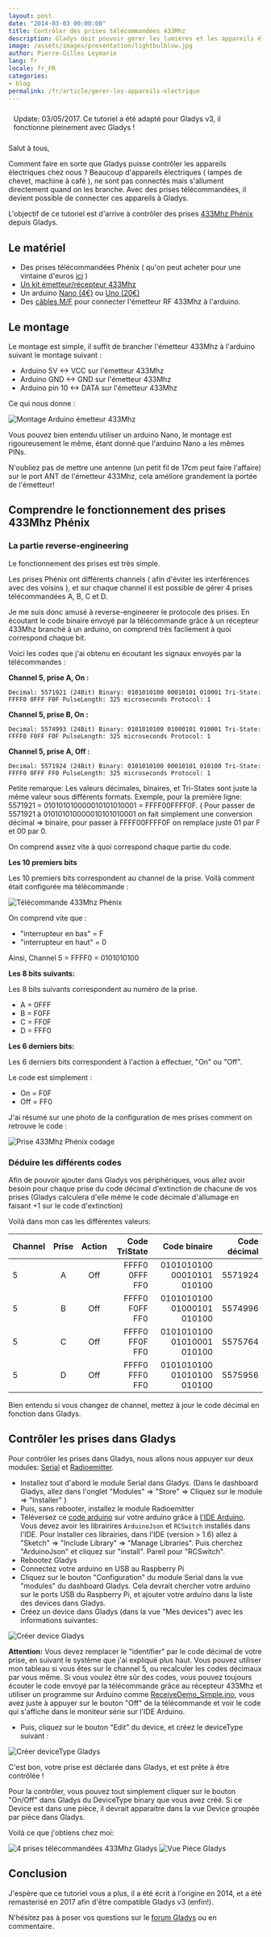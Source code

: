 ```yaml
---
layout: post
date: "2014-03-03 00:00:00"
title: Contrôler des prises télécommandées 433Mhz
description: Gladys doit pouvoir gérer les lumières et les appareils électriques, que nous soyons là, ou que nous soyons absent !
image: /assets/images/presentation/lightbulblow.jpg
author: Pierre-Gilles Leymarie
lang: fr
locale: fr_FR
categories:
- blog
permalink: /fr/article/gerer-les-appareils-electrique
---
```


<div class="alert alert-info" role="alert" style="padding: 10px;">Update: 03/05/2017. Ce tutoriel a été adapté pour Gladys v3, il fonctionne pleinement avec Gladys !</div>

Salut à tous,

Comment faire en sorte que Gladys puisse contrôler les appareils électriques chez nous ? Beaucoup d'appareils électriques ( lampes de chevet, machine à café ), ne sont pas connectés mais s'allument directement quand on les branche. Avec des prises télécommandées, il devient possible de connecter ces appareils à Gladys.

L'objectif de ce tutoriel est d'arrive à contrôler des prises <a href="">433Mhz Phénix</a> depuis Gladys.

## Le matériel

- Des prises télécommandées Phénix ( qu'on peut acheter pour une vintaine d'euros [ici](http://amzn.to/1TzNH8u) )
- [Un kit émetteur/récepteur 433Mhz](http://amzn.to/1eZmJYH)
- Un arduino [Nano (4€)](http://amzn.to/1M82tlv) ou [Uno (20€)](http://amzn.to/2pEYSWT)
- Des [câbles M/F](http://amzn.to/2pEZoUP) pour connecter l'émetteur RF 433Mhz à l'arduino.

## Le montage

Le montage est simple, il suffit de brancher l'émetteur 433Mhz à l'arduino suivant le montage suivant :

-  Arduino 5V <-> VCC sur l'émetteur 433Mhz
- Arduino GND <-> GND sur l'émetteur 433Mhz
- Arduino pin 10 <-> DATA sur l'émetteur 433Mhz

Ce qui nous donne :

<img src="/assets/images/articles/controler-des-prises-telecommandee-433mhz/arduino-schema.jpg" alt="Montage Arduino émetteur 433Mhz" class="img-responsive" />

Vous pouvez bien entendu utiliser un arduino Nano, le montage est rigoureusement le même, étant donné que l'arduino Nano a les mêmes PINs.

N'oubliez pas de mettre une antenne (un petit fil de 17cm peut faire l'affaire) sur le port ANT de l'émetteur 433Mhz, cela améliore grandement la portée de l'émetteur!

## Comprendre le fonctionnement des prises 433Mhz Phénix

### La partie reverse-engineering

Le fonctionnement des prises est très simple.

Les prises Phénix ont différents channels ( afin d'éviter les interférences avec des voisins ), et sur chaque channel il est possible de gérer 4 prises télécommandées A, B, C et D.

Je me suis donc amusé à reverse-engineerer le protocole des prises. En écoutant le code binaire envoyé par la télécommande grâce à un récepteur 433Mhz branché à un arduino, on comprend très facilement à quoi correspond chaque bit.

Voici les codes que j'ai obtenu en écoutant les signaux envoyés par la télécommandes :

**Channel 5, prise A, On :**

```
Decimal: 5571921 (24Bit) Binary: 0101010100 00010101 010001 Tri-State: FFFF0 0FFF F0F PulseLength: 325 microseconds Protocol: 1
```

**Channel 5, prise B, On :**

```
Decimal: 5574993 (24Bit) Binary: 0101010100 01000101 010001 Tri-State: FFFF0 F0FF F0F PulseLength: 325 microseconds Protocol: 1
```

**Channel 5, prise A, Off :**

```
Decimal: 5571924 (24Bit) Binary: 0101010100 00010101 010100 Tri-State: FFFF0 0FFF FF0 PulseLength: 325 microseconds Protocol: 1
```

Petite remarque: Les valeurs décimales, binaires, et Tri-States sont juste la même valeur sous différents formats. Exemple, pour la première ligne: 5571921 = 010101010000010101010001 = FFFF00FFFF0F. ( Pour passer de 5571921 à 010101010000010101010001 on fait simplement une conversion décimal => binaire, pour passer à FFFF00FFFF0F on remplace juste 01 par F et 00 par 0\.

On comprend assez vite à quoi correspond chaque partie du code.

**Les 10 premiers bits**

Les 10 premiers bits correspondent au channel de la prise. Voilà comment était configurée ma télécommande :

<img alt="Télécommande 433Mhz Phénix" src="/assets/images/articles/controler-des-prises-telecommandee-433mhz/telecommande-code.jpg" class="img-responsive" />

On comprend vite que :

- "interrupteur en bas" = F
- "interrupteur en haut" = 0

Ainsi, Channel 5 = FFFF0 = 0101010100

**Les 8 bits suivants:**

Les 8 bits suivants correspondent au numéro de la prise.

- A = 0FFF
- B = F0FF
- C = FF0F
- D = FFF0

**Les 6 derniers bits:**

Les 6 derniers bits correspondent à l'action à effectuer, "On" ou "Off".

Le code est simplement :

- On = F0F
- Off = FF0

J'ai résumé sur une photo de la configuration de mes prises comment on retrouve le code :

<img alt="Prise 433Mhz Phénix codage" src="/assets/images/articles/controler-des-prises-telecommandee-433mhz/prise-codage.jpg" class="img-responsive" />

### Déduire les différents codes

Afin de pouvoir ajouter dans Gladys vos périphériques, vous allez avoir besoin pour chaque prise du code décimal d'extinction de chacune de vos prises (Gladys calculera d'elle même le code décimale d'allumage en faisant +1 sur le code d'extinction)

Voilà dans mon cas les différentes valeurs:

<table class="table table-striped">
    <thead>
        <tr>
            <th>Channel</th>
            <th align="center">Prise</th>
            <th align="center">Action</th>
            <th align="right">Code TriState</th>
            <th align="right">Code binaire</th>
            <th align="right">Code décimal</th>
        </tr>
        </thead>
        <tbody>
        <tr>
            <td>5</td>
            <td align="center">A</td>
            <td align="center">Off</td>
            <td align="right">FFFF0 0FFF FF0</td>
            <td align="right">0101010100 00010101 010100</td>
            <td align="right">5571924</td>
        </tr>
        <tr>
        <td>5</td>
            <td align="center">B</td>
            <td align="center">Off</td>
            <td align="right">FFFF0 F0FF FF0</td>
            <td align="right">0101010100 01000101 010100</td>
            <td align="right">5574996</td>
        </tr>
        <tr>
        <td>5</td>
            <td align="center">C</td>
            <td align="center">Off</td>
            <td align="right">FFFF0 FF0F FF0</td>
            <td align="right">0101010100 01010001 010100</td>
            <td align="right">5575764</td>
        </tr>
        <tr>
        <td>5</td>
            <td align="center">D</td>
            <td align="center">Off</td>
            <td align="right">FFFF0 FFF0 FF0</td>
            <td align="right">0101010100 01010100 010100</td>
            <td align="right">5575956</td>
        </tr>
    </tbody>
</table>

Bien entendu si vous changez de channel, mettez à jour le code décimal en fonction dans Gladys.

## Contrôler les prises dans Gladys

Pour contrôler les prises dans Gladys, nous allons nous appuyer sur deux modules: [Serial](https://developer.gladysassistant.com/fr/modules/serial) et [Radioemitter](https://developer.gladysassistant.com/fr/modules/radioemitter).

- Installez tout d'abord le module Serial dans Gladys. (Dans le dashboard Gladys, allez dans l'onglet "Modules" => "Store" => Cliquez sur le module => "Installer" )
- Puis, sans rebooter, installez le module Radioemitter
- Téléversez ce [code arduino](https://github.com/gladysassistant/gladys-radioemitter/blob/master/arduino-code.ino) sur votre arduino grâce à [l'IDE Arduino](https://www.arduino.cc/en/main/software). Vous devez avoir les librairires `ArduinoJson` et `RCSwitch` installés dans l'IDE. Pour installer ces librairies, dans l'IDE (version > 1.6) allez à "Sketch" => "Include Library" => "Manage Libraries". Puis cherchez "ArduinoJson" et cliquez sur "install". Pareil pour "RCSwitch".
- Rebootez Gladys
- Connectez votre arduino en USB au Raspberry Pi
- Cliquez sur le bouton "Configuration" du module Serial dans la vue "modules" du dashboard Gladys. Cela devrait chercher votre arduino sur le ports USB du Raspberry Pi, et ajouter votre arduino dans la liste des devices dans Gladys.
- Créez un device dans Gladys (dans la vue "Mes devices") avec les informations suivantes:

<img alt="Créer device Gladys" src="/assets/images/articles/controler-des-prises-telecommandee-433mhz/screenshot-device.jpg" class="img-responsive" />

**Attention:** Vous devez remplacer le "identifier" par le code décimal de votre prise, en suivant le système que j'ai expliqué plus haut. Vous pouvez utiliser mon tableau si vous êtes sur le channel 5, ou recalculer les codes décimaux par vous même. Si vous voulez être sûr des codes, vous pouvez toujours écouter le code envoyé par la télécommande grâce au récepteur 433Mhz et utiliser un programme sur Arduino comme [ReceiveDemo_Simple.ino](https://github.com/sui77/rc-switch/blob/master/examples/ReceiveDemo_Simple/ReceiveDemo_Simple.ino), vous avez juste à appuyer sur le bouton "Off" de la télécommande et voir le code qui s'affiche dans le moniteur série sur l'IDE Arduino.

- Puis, cliquez sur le bouton "Edit" du device, et créez le deviceType suivant :

<img alt="Créer deviceType Gladys" src="/assets/images/articles/controler-des-prises-telecommandee-433mhz/screenshot-devicetype.jpg" class="img-responsive" />

C'est bon, votre prise est déclarée dans Gladys, et est prête à être contrôlée !

Pour la contrôler, vous pouvez tout simplement cliquer sur le bouton "On/Off" dans Gladys du DeviceType binary que vous avez créé. Si ce Device est dans une pièce, il devrait apparaitre dans la vue Device groupée par pièce dans Gladys.

Voilà ce que j'obtiens chez moi:

<img alt="4 prises télécommandées 433Mhz Gladys" src="/assets/images/articles/controler-des-prises-telecommandee-433mhz/screenshot-4-prises.jpg" class="img-responsive" />

<img alt="Vue Pièce Gladys" src="/assets/images/articles/controler-des-prises-telecommandee-433mhz/screenshot-vue-piece.jpg" class="img-responsive" />

## Conclusion

J'espère que ce tutoriel vous a plus, il a été écrit à l'origine en 2014, et a été remasterisé en 2017 afin d'être compatible Gladys v3 (enfin!).

N'hésitez pas à poser vos questions sur le [forum Gladys](https://community.gladysassistant.com/) ou en commentaire.